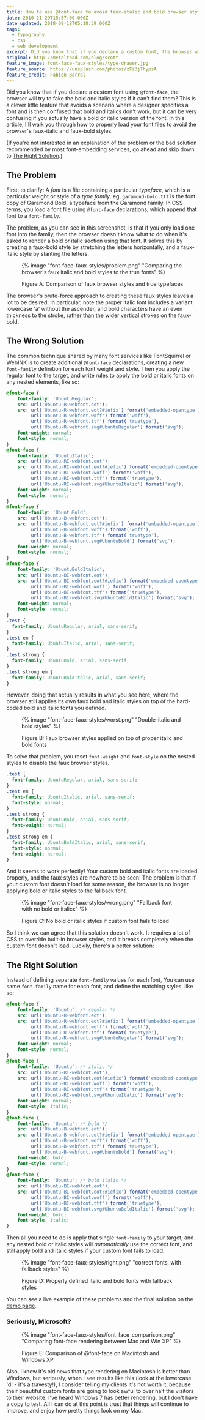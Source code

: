 ```yaml
---
title: How to use @font-face to avoid faux-italic and bold browser styles
date: 2010-11-29T15:57:00.000Z
date_updated: 2018-09-18T05:18:59.000Z
tags:
  - typography
  - css
  - web development
excerpt: Did you know that if you declare a custom font, the browser will try to fake the bold and italic styles if it can't find them?
original: http://metaltoad.com/blog/scott
feature_image: font-face-faux-styles/type-drawer.jpg
feature_source: https://unsplash.com/photos/zFz3jThypsA
feature_credit: Fabien Barral
---
```


Did you know that if you declare a custom font using `@font-face`, the browser will try to fake the bold and italic styles if it can't find them? This is a clever little feature that avoids a scenario where a designer specifies a font and is then confused that bold and italics don't work, but it can be very confusing if you actually have a bold or italic version of the font. In this article, I'll walk you through how to properly load your font files to avoid the browser's faux-italic and faux-bold styles.

<aside>

(If you're not interested in an explanation of the problem or the bad solution recommended by most font-embedding services, go ahead and skip down to [The Right Solution](#skip-right-solution).)

</aside>

## The Problem

First, to clarify: A _font_ is a file containing a particular _typeface_, which is a particular weight or style of a _type family_. eg, `garamond-bold.ttf` is the font copy of Garamond Bold, a typeface from the Garamond family. In CSS terms, you load a font file using `@font-face` declarations, which append that font to a `font-family`.

The problem, as you can see in this screenshot, is that if you only load one font into the family, then the browser doesn't know what to do when it's asked to render a bold or italic section using that font. It solves this by creating a faux-bold style by stretching the letters horizontally, and a faux-italic style by slanting the letters.

<figure>

{% image "font-face-faux-styles/problem.png" "Comparing the browser's faux italic and bold styles to the true fonts" %}

<figcaption>

Figure A: Comparison of faux browser styles and true typefaces

</figcaption>
</figure>

The browser's brute-force approach to creating these faux styles leaves a lot to be desired. In particular, note the proper italic font includes a variant lowercase 'a' without the ascender, and bold characters have an even thickness to the stroke, rather than the wider vertical strokes on the faux-bold.

## The Wrong Solution

The common technique shared by many font services like FontSquirrel or WebINK is to create additional `@font-face` declarations, creating a new `font-family` definition for each font weight and style. Then you apply the regular font to the target, and write rules to apply the bold or italic fonts on any nested elements, like so:

<!--prettier-ignore-->
```css
@font-face {
    font-family: 'UbuntuRegular';
    src: url('Ubuntu-R-webfont.eot');
    src: url('Ubuntu-R-webfont.eot?#iefix') format('embedded-opentype'),
         url('Ubuntu-R-webfont.woff') format('woff'),
         url('Ubuntu-R-webfont.ttf') format('truetype'),
         url('Ubuntu-R-webfont.svg#UbuntuRegular') format('svg');
    font-weight: normal;
    font-style: normal;
}
@font-face {
    font-family: 'UbuntuItalic';
    src: url('Ubuntu-RI-webfont.eot');
    src: url('Ubuntu-RI-webfont.eot?#iefix') format('embedded-opentype'),
         url('Ubuntu-RI-webfont.woff') format('woff'),
         url('Ubuntu-RI-webfont.ttf') format('truetype'),
         url('Ubuntu-RI-webfont.svg#UbuntuItalic') format('svg');
    font-weight: normal;
    font-style: normal;
}
@font-face {
    font-family: 'UbuntuBold';
    src: url('Ubuntu-B-webfont.eot');
    src: url('Ubuntu-B-webfont.eot?#iefix') format('embedded-opentype'),
         url('Ubuntu-B-webfont.woff') format('woff'),
         url('Ubuntu-B-webfont.ttf') format('truetype'),
         url('Ubuntu-B-webfont.svg#UbuntuBold') format('svg');
    font-weight: normal;
    font-style: normal;
}
@font-face {
    font-family: 'UbuntuBoldItalic';
    src: url('Ubuntu-BI-webfont.eot');
    src: url('Ubuntu-BI-webfont.eot?#iefix') format('embedded-opentype'),
         url('Ubuntu-BI-webfont.woff') format('woff'),
         url('Ubuntu-BI-webfont.ttf') format('truetype'),
         url('Ubuntu-BI-webfont.svg#UbuntuBoldItalic') format('svg');
    font-weight: normal;
    font-style: normal;
}
.test {
  font-family: UbuntuRegular, arial, sans-serif;
}
.test em {
  font-family: UbuntuItalic, arial, sans-serif;
}
.test strong {
  font-family: UbuntuBold, arial, sans-serif;
}
.test strong em {
  font-family: UbuntuBoldItalic, arial, sans-serif;
}
```

However, doing that actually results in what you see here, where the browser still applies its own faux bold and italic styles on top of the hard-coded bold and italic fonts you defined.

<figure>

{% image "font-face-faux-styles/worst.png" "Double-italic and bold styles" %}

<figcaption>

Figure B: Faux browser styles applied on top of proper italic and bold fonts

</figcaption>
</figure>

To solve that problem, you reset `font-weight` and `font-style` on the nested styles to disable the faux browser styles.

```css
.test {
  font-family: UbuntuRegular, arial, sans-serif;
}
.test em {
  font-family: UbuntuItalic, arial, sans-serif;
  font-style: normal;
}
.test strong {
  font-family: UbuntuBold, arial, sans-serif;
  font-weight: normal;
}
.test strong em {
  font-family: UbuntuBoldItalic, arial, sans-serif;
  font-style: normal;
  font-weight: normal;
}
```

And it seems to work perfectly! Your custom bold and italic fonts are loaded properly, and the faux styles are nowhere to be seen! The problem is that if your custom font doesn't load for some reason, the browser is no longer applying bold or italic styles to the fallback font.

<figure>

{% image "font-face-faux-styles/wrong.png" "Fallback font with no bold or italics" %}

<figcaption>

Figure C: No bold or italic styles if custom font fails to load

</figcaption>
</figure>

So I think we can agree that this solution doesn't work. It requires a lot of CSS to override built-in browser styles, and it breaks completely when the custom font doesn't load. Luckily, there's a better solution:

## The Right Solution

Instead of defining separate `font-family` values for each font, You can use same `font-family` name for each font, and define the matching styles, like so:

<!--prettier-ignore-->
```css
@font-face {
    font-family: 'Ubuntu'; /* regular */
    src: url('Ubuntu-R-webfont.eot');
    src: url('Ubuntu-R-webfont.eot?#iefix') format('embedded-opentype'),
         url('Ubuntu-R-webfont.woff') format('woff'),
         url('Ubuntu-R-webfont.ttf') format('truetype'),
         url('Ubuntu-R-webfont.svg#UbuntuRegular') format('svg');
    font-weight: normal;
    font-style: normal;
}
@font-face {
    font-family: 'Ubuntu'; /* italic */
    src: url('Ubuntu-RI-webfont.eot');
    src: url('Ubuntu-RI-webfont.eot?#iefix') format('embedded-opentype'),
         url('Ubuntu-RI-webfont.woff') format('woff'),
         url('Ubuntu-RI-webfont.ttf') format('truetype'),
         url('Ubuntu-RI-webfont.svg#UbuntuItalic') format('svg');
    font-weight: normal;
    font-style: italic;
}
@font-face {
    font-family: 'Ubuntu'; /* bold */
    src: url('Ubuntu-B-webfont.eot');
    src: url('Ubuntu-B-webfont.eot?#iefix') format('embedded-opentype'),
         url('Ubuntu-B-webfont.woff') format('woff'),
         url('Ubuntu-B-webfont.ttf') format('truetype'),
         url('Ubuntu-B-webfont.svg#UbuntuBold') format('svg');
    font-weight: bold;
    font-style: normal;
}
@font-face {
    font-family: 'Ubuntu'; /* bold italic */
    src: url('Ubuntu-BI-webfont.eot');
    src: url('Ubuntu-BI-webfont.eot?#iefix') format('embedded-opentype'),
         url('Ubuntu-BI-webfont.woff') format('woff'),
         url('Ubuntu-BI-webfont.ttf') format('truetype'),
         url('Ubuntu-BI-webfont.svg#UbuntuBoldItalic') format('svg');
    font-weight: bold;
    font-style: italic;
}
```

Then all you need to do is apply that single `font-family` to your target, and any nested bold or italic styles will _automatically_ use the correct font, and still apply bold and italic styles if your custom font fails to load.

<figure>

{% image "font-face-faux-styles/right.png" "correct fonts, with fallback styles" %}

<figcaption>

Figure D: Properly defined italic and bold fonts with fallback styles

</figcaption>
</figure>

You can see a live example of these problems and the final solution on the [demo page](http://oscorp.net/projects/font-face/).

### Seriously, Microsoft?

<figure>

{% image "font-face-faux-styles/font_face_comparison.png" "Comparing font-face rendering between Mac and Win XP" %}

<figcaption>

Figure E: Comparison of @font-face on Macintosh and Windows XP

</figcaption>
</figure>

Also, I know it's old news that type rendering on Macintosh is better than Windows, but seriously, when I see results like this (look at the lowercase 'd' - it's a travesty!), I consider telling my clients it's not worth it, because their beautiful custom fonts are going to look awful to over half the visitors to their website. I've heard Windows 7 has better rendering, but I don't have a copy to test. All I can do at this point is trust that things will continue to improve, and enjoy how pretty things look on my Mac.
